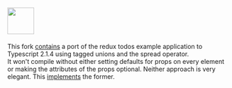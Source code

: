 # <a href='http://redux.js.org'><img src='https://camo.githubusercontent.com/f28b5bc7822f1b7bb28a96d8d09e7d79169248fc/687474703a2f2f692e696d6775722e636f6d2f4a65567164514d2e706e67' height='60'></a>

This fork [contains](https://github.com/joost-de-vries/redux/tree/master/examples/todos) a port of the redux todos example application to Typescript 2.1.4 using tagged unions and the spread operator.  
It won't compile without either setting defaults for props on every element or making the attributes of the props optional. Neither approach is very elegant. 
This [implements](https://github.com/joost-de-vries/redux/blob/master/examples/todos/src/components/Footer.tsx#L4) the former.
